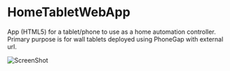 HomeTabletWebApp
================

App (HTML5) for a tablet/phone to use as a home automation controller. Primary purpose is for wall tablets deployed using PhoneGap with external url.

![ScreenShot](https://github.com/robdobsn/1HomeTabletWebApp/master/screenshot1.png)
